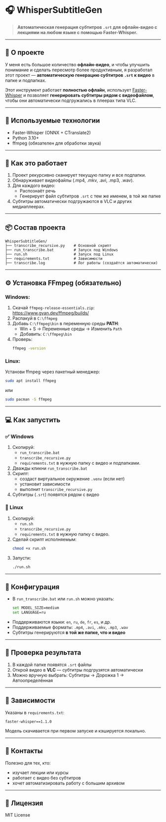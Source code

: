 # 🎧 WhisperSubtitleGen

> **Автоматическая генерация субтитров `.srt` для офлайн-видео с лекциями на любом языке с помощью Faster-Whisper.**

---

## 📌 О проекте

У меня есть большое количество **офлайн-видео**, и чтобы улучшить понимание и сделать пересмотр более продуктивным, я разработал этот проект — **автоматическую генерацию субтитров `.srt` к видео** в папке и подпапках.

Этот инструмент работает **полностью офлайн**, использует [Faster-Whisper](https://github.com/guillaumekln/faster-whisper) и позволяет **генерировать субтитры рядом с видеофайлом**, чтобы они автоматически подгружались в плеерах типа VLC.

---

## 🧠 Используемые технологии

- Faster-Whisper (ONNX + CTranslate2)
- Python 3.10+
- ffmpeg (обязателен для обработки звука)

---

## 📂 Как это работает

1. Проект рекурсивно сканирует текущую папку и все подпапки.
2. Обнаруживает видеофайлы (.mp4, .mkv, .avi, .mp3, .wav).
3. Для каждого видео:
   - Распознаёт речь
   - Генерирует файл субтитров `.srt` с тем же именем, в той же папке
4. Субтитры автоматически подгружаются в VLC и других медиаплеерах.

---

## 📦 Состав проекта

```
WhisperSubtitleGen/  
├── transcribe_recursive.py    # Основной скрипт  
├── run_transcribe.bat         # Запуск под Windows  
├── run.sh                     # Запуск под Linux  
├── requirements.txt           # Зависимости  
├── transcribe.log             # Лог работы (создаётся автоматически)  
```
---

## ⚙️ Установка FFmpeg (обязательно)

### Windows:

1. Скачай `ffmpeg-release-essentials.zip`:  
   https://www.gyan.dev/ffmpeg/builds/
2. Распакуй в `C:\ffmpeg`
3. Добавь `C:\ffmpeg\bin` в переменную среды **PATH**:
   - Win + S → Переменные среды → Изменить `Path`
   - Добавить: `C:\ffmpeg\bin`
4. Проверь:
   ```bash
   ffmpeg -version
   ```

### Linux:

Установи ffmpeg через пакетный менеджер:
```bash
sudo apt install ffmpeg
```
или
```bash
sudo pacman -S ffmpeg
```

---

## 💻 Как запустить

### ✅ Windows

1. Скопируй:
   - `run_transcribe.bat`
   - `transcribe_recursive.py`
   - `requirements.txt`
   в нужную папку с видео и подпапками.
2. Дважды кликни `run_transcribe.bat`
3. Скрипт:
   - создаст виртуальное окружение `.venv` (если нет)
   - установит зависимости
   - выполнит `transcribe_recursive.py`
4. Субтитры (`.srt`) появятся рядом с видео

### 🐧 Linux

1. Скопируй:
   - `run.sh`
   - `transcribe_recursive.py`
   - `requirements.txt`
   в нужную папку с видео.
2. Сделай скрипт исполняемым:
   ```bash
   chmod +x run.sh
   ```
3. Запусти:
   ```bash
   ./run.sh
   ```

---

## 🔧 Конфигурация

- В `run_transcribe.bat` или `run.sh` можно указать:
  ```bash
  set MODEL_SIZE=medium
  set LANGUAGE=ru
  ```
- Поддерживаются языки: `en`, `ru`, `de`, `fr`, `es`, и др.
- Поддерживаемые форматы: `.mp4`, `.avi`, `.mkv`, `.mp3`, `.wav`
- Субтитры генерируются **в той же папке, что и видео**

---

## 🧪 Проверка результата

1. В каждой папке появятся `.srt` файлы
2. Открой видео в **VLC** — субтитры подгрузятся автоматически
3. Можно вручную выбрать:
   Субтитры → Дорожка 1 → Автоопределённая

---

## 🧰 Зависимости

Указаны в `requirements.txt`:

```
faster-whisper==1.1.0
```

Модель скачивается при первом запуске и кэшируется локально.

---

## 💬 Контакты

Полезно для тех, кто:
- изучает лекции или курсы
- работает с видео без субтитров
- хочет автоматизировать работу с большим архивом

---

## 📜 Лицензия

MIT License